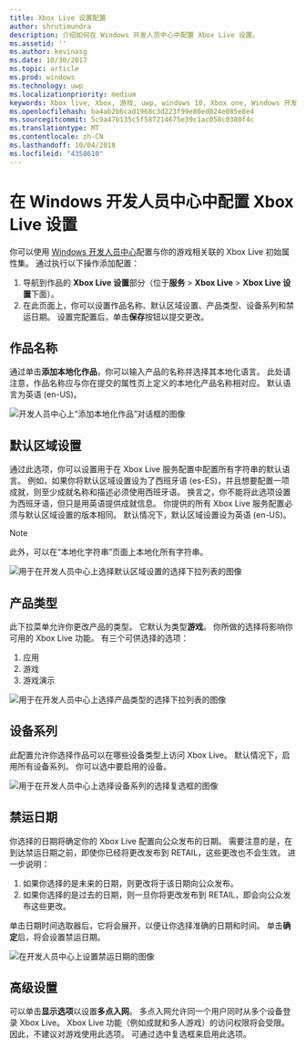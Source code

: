 ```yaml
---
title: Xbox Live 设置配置
author: shrutimundra
description: 介绍如何在 Windows 开发人员中心中配置 Xbox Live 设置。
ms.assetid: ''
ms.author: kevinasg
ms.date: 10/30/2017
ms.topic: article
ms.prod: windows
ms.technology: uwp
ms.localizationpriority: medium
keywords: Xbox live, Xbox, 游戏, uwp, windows 10, Xbox one, Windows 开发人员中心, Xbox Live 设置
ms.openlocfilehash: ba4ab2b6cad1968c3d223f99e80ed024e085e8e4
ms.sourcegitcommit: 5c9a47b135c5f587214675e39c1ac058c0380f4c
ms.translationtype: MT
ms.contentlocale: zh-CN
ms.lasthandoff: 10/04/2018
ms.locfileid: "4358610"
---
```

# <a name="configure-xbox-live-setup-on-windows-dev-center"></a>在 Windows 开发人员中心中配置 Xbox Live 设置

你可以使用 [Windows 开发人员中心](https://developer.microsoft.com/dashboard)配置与你的游戏相关联的 Xbox Live 初始属性集。 通过执行以下操作添加配置：

1. 导航到作品的 **Xbox Live 设置**部分（位于**服务** > **Xbox Live** > **Xbox Live 设置**下面）。
2. 在此页面上，你可以设置作品名称、默认区域设置、产品类型、设备系列和禁运日期。 设置完配置后，单击**保存**按钮以提交更改。

## <a name="title-names"></a>作品名称
通过单击**添加本地化作品**，你可以输入产品的名称并选择其本地化语言。 此处请注意，作品名称应与你在提交的属性页上定义的本地化产品名称相对应。 默认语言为英语 (en-US)。

![开发人员中心上“添加本地化作品”对话框的图像](../../images/dev-center/xbox-live-setup/xbox-live-setup-1.png)

## <a name="default-locale"></a>默认区域设置
通过此选项，你可以设置用于在 Xbox Live 服务配置中配置所有字符串的默认语言。 例如，如果你将默认区域设置设为了西班牙语 (es-ES)，并且想要配置一项成就，则至少成就名称和描述必须使用西班牙语。 换言之，你不能将此选项设置为西班牙语，但只是用英语提供成就信息。 你提供的所有 Xbox Live 服务配置必须与默认区域设置的版本相同。 默认情况下，默认区域设置设为英语 (en-US)。
> [!NOTE]
> 此外，可以在“本地化字符串”页面上本地化所有字符串。  

![用于在开发人员中心上选择默认区域设置的选择下拉列表的图像](../../images/dev-center/xbox-live-setup/xbox-live-setup-2.png)

## <a name="product-type"></a>产品类型
此下拉菜单允许你更改产品的类型。 它默认为类型**游戏**。 你所做的选择将影响你可用的 Xbox Live 功能。 有三个可供选择的选项：
1. 应用 
2. 游戏 
3. 游戏演示 

![用于在开发人员中心上选择产品类型的选择下拉列表的图像](../../images/dev-center/xbox-live-setup/xbox-live-setup-3.png)

## <a name="device-families"></a>设备系列
此配置允许你选择作品可以在哪些设备类型上访问 Xbox Live。 默认情况下，启用所有设备系列。 你可以选中要启用的设备。

![用于在开发人员中心上选择设备系列的选择复选框的图像](../../images/dev-center/xbox-live-setup/xbox-live-setup-4.png)

## <a name="embargo-date"></a>禁运日期
你选择的日期将确定你的 Xbox Live 配置向公众发布的日期。 需要注意的是，在到达禁运日期之前，即使你已经将更改发布到 RETAIL，这些更改也不会生效。 进一步说明：
1. 如果你选择的是未来的日期，则更改将于该日期向公众发布。
2. 如果你选择的是过去的日期，则一旦你将更改发布到 RETAIL，即会向公众发布这些更改。

单击日期时间选取器后，它将会展开，以便让你选择准确的日期和时间。 单击**确定**后，将会设置禁运日期。

![在开发人员中心上设置禁运日期的图像](../../images/dev-center/xbox-live-setup/xbox-live-setup-5.png)

## <a name="advanced-settings"></a>高级设置

可以单击**显示选项**以设置**多点入网**。 多点入网允许同一个用户同时从多个设备登录 Xbox Live。 Xbox Live 功能（例如成就和多人游戏）的访问权限将会受限。 因此，不建议对游戏使用此选项。 可通过选中复选框来启用此选项。
